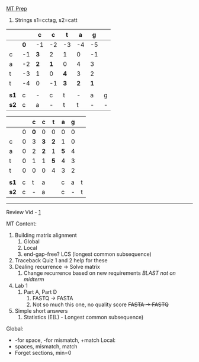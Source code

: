 
[MT Prep](https://canvas.ucdavis.edu/courses/968116/files/folder/TEST%20PREP%20MATERIAL?preview=26398474)

1) Strings s1=cctag, s2=catt

|        |       | c     | c     | t     | a     | g     |     |
| ------ | ----- | ----- | ----- | ----- | ----- | ----- | --- |
|        | **0** | -1    | -2    | -3    | -4    | -5    |     |
| c      | -1    | **3** | 2     | 1     | 0     | -1    |     |
| a      | -2    | **2** | **1** | 0     | 4     | 3     |     |
| t      | -3    | 1     | 0     | **4** | 3     | 2     |     |
| t      | -4    | 0     | -1    | **3** | **2** | **1** |     |
|        |       |       |       |       |       |       |     |
| **s1** | c     | -     | c     | t     | -     | a     | g   |
| **s2** | c     | a     | -     | t     | t     | -     | -   |

|        |     | c     | c     | t     | a     | g   |     |
| ------ | --- | ----- | ----- | ----- | ----- | --- | --- |
|        | 0   | **0** | 0     | 0     | 0     | 0   |     |
| c      | 0   | 3     | **3** | **2** | 1     | 0   |     |
| a      | 0   | 2     | **2** | 1     | **5** | 4   |     |
| t      | 0   | 1     | 1     | **5** | 4     | 3   |     |
| t      | 0   | 0     | 0     | 4     | 3     | 2   |     |
|        |     |       |       |       |       |     |     |
| **s1** | c   | t     | a     |       | c     | a   | t   |
| **s2** | c   | -     | a     |       | c     | -   | t   |




---

Review Vid - [1](https://ucdavis.zoom.us/rec/play/08Arrcuoljwtnd6LbOVxIEYkI-9m-HnMTuVYP03E4v3WBp4n_atY3h7k2hlfJq5Mn7ZWKjKSu5GZ2hy4.q7ihbjzoTudmJo6_?canPlayFromShare=true&from=share_recording_detail&continueMode=true&componentName=rec-play&originRequestUrl=https%3A%2F%2Fucdavis.zoom.us%2Frec%2Fshare%2Fl9gPM7Ulwc_tvPekEzOaAMxzIl6hsKjbJtHUSEAQZOEdXebqjsaO-C62NMIVK2pH.hB3FxH7uDISl-c3h)

MT Content:
1) Building matrix alignment
	1) Global
	2) Local
	3) end-gap-free? LCS (longest common subsequence)
2) Traceback
Quiz 1 and 2 help for these
3) Dealing recurrence -> Solve matrix
	1) Change recurrence based on new requirements
*BLAST not on midterm*
4) Lab 1
	1) Part A, Part D
		1) FASTQ -> FASTA
		2) Not so much this one, no quality score ~~FASTA -> FASTQ~~
5) Simple short answers
	1) Statistics (E(L) - Longest common subsequence)

Global:
- -for space, -for mismatch, +match
Local:
- spaces, mismatch, match
- Forget sections, min=0
